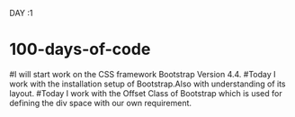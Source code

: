  DAY :1 
# 100-days-of-code

#I will start work on the CSS framework Bootstrap Version 4.4.
#Today I work with the installation setup of Bootstrap.Also with understanding of its layout.
#Today I work with the Offset Class of Bootstrap which is used for defining the div space with our own requirement.